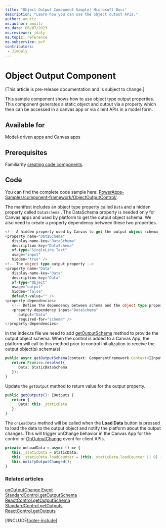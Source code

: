 ```yaml
---
title: "Object Output Component Sample| Microsoft Docs"
description: "Learn how you can use the object outout APIs."
author: anuitz
ms.author: anuitz
ms.date: 06/07/2023
ms.reviewer: jdaly
ms.topic: reference
ms.subservice: pcf
contributors:
 - JimDaly
---
```


# Object Output Component

[This article is pre-release documentation and is subject to change.]

This sample component shows how to use object type output properties. This component generates a static object and output via a property which then can be accessed in a canvas app or via client APIs in a model form.

## Available for

Model-driven apps and Canvas apps

## Prerequisites

Familiarity [creating code components](../implementing-controls-using-typescript.md).

## Code

You can find the complete code sample here: [PowerApps-Samples/component-framework/ObjectOutputControl/](https://github.com/microsoft/PowerApps-Samples/tree/master/component-framework/ObjectOutputControl).

The manifest includes an object type property called `Data` and a hidden property called `DataSchema` . The DataSchema property is needed only for Canvas apps and used by platform to get the output object schema.
We also need to create a property dependency between these two properties.

```typescript
<!-- A hidden property used by Canvas to get the output object schema -->
<property name="DataSchema"
   display-name-key="DataSchema"
   description-key="DataSchema"
   of-type="SingleLine.Text"
   usage="input"
   hidden="true" />
<!-- The object type output property -->
<property name="Data"
   display-name-key="Data"
   description-key="Data"
   of-type="Object"
   usage="output"
   hidden="false"
   default-value="" />
<property-dependencies>
   <!-- Define the dependency between schema and the object type property -->
   <property-dependency input="DataSchema"
      output="Data"
      required-for="schema" />
</property-dependencies>
```

In the index.ts file we need to add [getOutputSchema](../reference/control/getoutputschema.md) method to provide the output object schema. When the control is added to a Canvas App, the platform will call to this method prior to control initialization to receive the output object(s) schema(s).

```typescript
public async getOutputSchema(context: ComponentFramework.Context<IInputs>): Promise<Record<string, unknown>> {
   return Promise.resolve({
      Data: StaticDataSchema
   });
}
```

Update the `getOutput` method to return value for the output property.

```typescript
public getOutputs(): IOutputs {
   return {
      Data: this._staticData
   };
}
```

The `onLoadData` method will be called when the **Load Data** button is pressed to load the data to the output object and notify the platform about the output changes. This will trigger onChange behavior in the Canvas App for the control or [OnOutputChange](../../model-driven-apps/clientapi/reference/events/onoutputchange.md) event for client APIs.

```typescript
private onLoadData = async () => {
   this._staticData = StaticData;
   this._staticData.loadCounter = (this._staticData.loadCounter || 0) + 1;
   this.notifyOutputChanged();
}
```

### Related articles

[onOutputChange Event](../../model-driven-apps/clientapi/reference/events/onoutputchange.md)  
[StandardControl.getOutputSchema](../reference/control/getoutputschema.md)  
[ReactControl.getOutputSchema](../reference/react-control/getoutputschema.md)  
[StandardControl.getOutputs](../reference/control/getoutputs.md)  
[ReactControl.getOutputs](../reference/react-control/getOutputs.md)  

[!INCLUDE[footer-include](../../../includes/footer-banner.md)]
